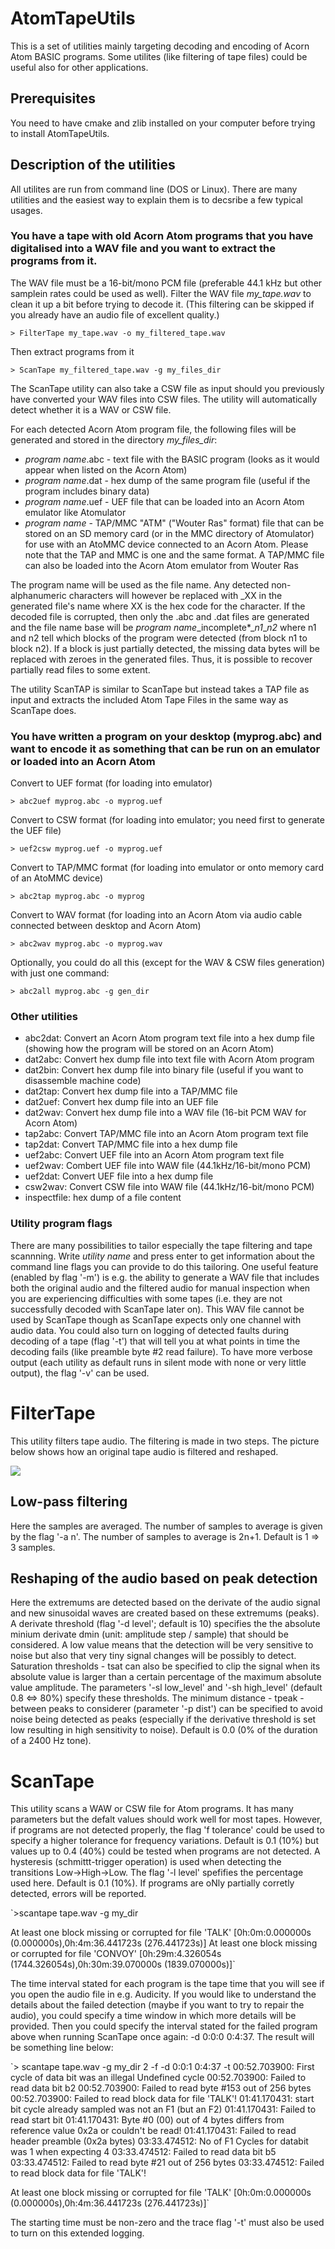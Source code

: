 # AtomTapeUtils
This is a set of utilities mainly targeting decoding and encoding of Acorn Atom BASIC programs. Some utilites (like filtering of tape files) could be useful also for other applications.

## Prerequisites
You need to have cmake and zlib installed on your computer before trying to install AtomTapeUtils.

## Description of the utilities
All utilites are run from command line (DOS or Linux). There are many utilities and the easiest way to explain them is to decsribe a few typical usages. 

### You have a tape with old Acorn Atom programs that you have digitalised into a WAV file and you want to extract the programs from it.

The WAV file must be a 16-bit/mono PCM file (preferable 44.1 kHz but other samplein rates could be used as well).
Filter the WAV file *my_tape.wav* to clean it up a bit before trying to decode it.
(This filtering can be skipped if you already have an audio file of excellent quality.)

`> FilterTape my_tape.wav -o my_filtered_tape.wav`

Then extract programs from it

`> ScanTape my_filtered_tape.wav -g my_files_dir`

The ScanTape utility can also take a CSW file as input should you previously have converted your WAV files into CSW files.
The utility will automatically detect whether it is a WAV or CSW file.

For each detected Acorn Atom program file, the following files will be generated and stored in the directory *my_files_dir*:
- *program name*.abc - text file with the BASIC program (looks as it would appear when listed on the Acorn Atom)
- *program name*.dat - hex dump of the same program file (useful if the program includes binary data)
- *program name*.uef - UEF file that can be loaded into an Acorn Atom emulator like Atomulator
- *program name* - TAP/MMC "ATM" ("Wouter Ras" format) file that can be stored on an SD memory card (or in the MMC directory of Atomulator) for use with an AtoMMC device connected to an Acorn Atom. Please note that the TAP and MMC is one and the same format. A TAP/MMC file can also be loaded into the Acorn Atom emulator from Wouter Ras

The program name will be used as the file name. Any detected non-alphanumeric characters will however be replaced with \_XX in the generated file's name where XX is the hex code for the character. If the decoded file is corrupted, then only the .abc and .dat files are generated and the file name base will be *program name*\_incomplete*\_*n1*\_*n2* where n1 and n2 tell which blocks of the program were detected (from block n1 to block n2). If a block is just partially detected, the missing data bytes will be replaced with zeroes in the generated files. Thus, it is possible to recover partially read files to some extent.

The utility ScanTAP is similar to ScanTape but instead takes a TAP file as input and extracts the included Atom Tape Files in the same way as ScanTape does.

### You have written a program on your desktop (myprog.abc) and want to encode it as something that can be run on an emulator or loaded into an Acorn Atom

Convert to UEF format (for loading into emulator)

`> abc2uef myprog.abc -o myprog.uef`

Convert to CSW format (for loading into emulator; you need first to generate the UEF file)

`> uef2csw myprog.uef -o myprog.uef`

Convert to TAP/MMC format (for loading into emulator or onto memory card of an AtoMMC device)

`> abc2tap myprog.abc -o myprog`

Convert to WAV format (for loading into an Acorn Atom via audio cable connected between desktop and Acorn Atom)

`> abc2wav myprog.abc -o myprog.wav`

Optionally, you could do all this (except for the WAV & CSW files generation) with just one command:

`> abc2all myprog.abc -g gen_dir`

### Other utilities

- abc2dat: Convert an Acorn Atom program text file into a hex dump file (showing how the program will be stored on an Acorn Atom)
- dat2abc: Convert hex dump file into text file with Acorn Atom program
- dat2bin: Convert hex dump file into binary file (useful if you want to disassemble machine code)
- dat2tap: Convert hex dump file into a TAP/MMC file
- dat2uef: Convert hex dump file into  an UEF file
- dat2wav: Convert hex dump file into a WAV file (16-bit PCM WAV for Acorn Atom)
- tap2abc: Convert TAP/MMC file into an Acorn Atom program text file
- tap2dat: Convert TAP/MMC file into a hex dump file
- uef2abc: Convert UEF file into an Acorn Atom program text file
- uef2wav: Combert UEF file into WAW file (44.1kHz/16-bit/mono PCM)
- uef2dat: Convert UEF file into a hex dump file
- csw2wav: Convert CSW file into WAW file (44.1kHz/16-bit/mono PCM)
- inspectfile: hex dump of a file content

### Utility program flags
There are many possibilities to tailor especially the tape filtering and tape scannning. Write *utility name* and press enter to get information about the command line flags you can provide to do this tailoring. One useful feature (enabled by flag '-m') is e.g. the ability to generate a WAV file that includes both the original audio and the filtered audio for manual inspection when you are experiencing difficulties with some tapes (i.e. they are not successfully decoded with ScanTape later on). This WAV file cannot be used by ScanTape though as ScanTape expects only one channel with audio data. You could also turn on logging of detected faults during decoding of a tape (flag '-t') that will tell you at what points in time the decoding fails (like preamble byte #2 read failure).
To have more verbose output (each utility as default runs in silent mode with none or very little output), the flag '-v' can be used.

# FilterTape
This utility filters tape audio. The filtering is made in two steps. The picture below shows how an original tape audio is filtered and reshaped.
<p align="left">
  <img src="docs/audio.png"/>
</p>

## Low-pass filtering
Here the samples are averaged. The number of samples to average is given by the flag '-a n'. The number of samples to average is 2n+1. Default is 1 => 3 samples.

## Reshaping of the audio based on peak detection
Here the extremums are detected based on the derivate of the audio signal and new sinusoidal waves are created based on these extremums (peaks). A derivate threshold (flag '-d level'; default is 10) specifies the the absolute minium derivate dmin (unit: amplitude step / sample) that should be considered. A low value means that the detection will be very sensitive to noise but also that very tiny signal changes will be possibly to detect. Saturation thresholds - tsat can also be specified to clip the signal when its absolute value is larger than a certain percentage of the maximum absolute value amplitude. The parameters '-sl low_level' and '-sh high_level' (default 0.8 <=> 80%) specify these thresholds. The minimum distance - tpeak - between peaks to considerer (parameter '-p dist') can be specified to avoid noise being detected as peaks (especially if the derivative threshold is set low resulting in high sensitivity to noise). Default is 0.0 (0%  of the duration of a 2400 Hz tone).

# ScanTape
This utility scans a WAW or CSW file for Atom programs. It has many parameters but the defalt values should work well for most tapes. However, if programs are not detected properly, the flag 'f tolerance' could be used to specify a higher tolerance for frequency variations. Default is 0.1 (10%) but values up to 0.4 (40%) could be tested when programs are not detected.
A hysteresis (schmittt-trigger operation) is used when detecting the transitions Low->High->Low. The flag '-l level' spefifies the percentage used here. Default is 0.1 (10%).
If programs are oNly partially corretly detected, errors will be reported.

`>scantape tape.wav -g my_dir

At least one block missing or corrupted for file 'TALK' [0h:0m:0.000000s (0.000000s),0h:4m:36.441723s (276.441723s)]
At least one block missing or corrupted for file 'CONVOY' [0h:29m:4.326054s (1744.326054s),0h:30m:39.070000s (1839.070000s)]`

The time interval stated for each program is the tape time that you will see if you open the audio file in e.g. Audicity.
If you would like to understand the details about the failed detection (maybe if you want to try to repair the audio), you could specify a time window in which more details will be provided.
Then you could specify the interval stated for the failed program above when running ScanTape once again: -d 0:0:0 0:4:37. The result will be something line below:

`> scantape tape.wav -g my_dir 2 -f -d 0:0:1 0:4:37 -t
00:52.703900: First cycle of data bit was an illegal Undefined cycle
00:52.703900: Failed to read data bit b2
00:52.703900: Failed to read byte #153 out of 256 bytes
00:52.703900: Failed to read block data for file 'TALK'!
01:41.170431: start bit cycle already sampled was not an F1 (but an F2)
01:41.170431: Failed to read start bit
01:41.170431: Byte #0 (00) out of 4 bytes differs from reference value 0x2a or couldn't be read!
01:41.170431: Failed to read header preamble (0x2a bytes)
03:33.474512: No of F1 Cycles for databit was 1 when expecting 4
03:33.474512: Failed to read data bit b5
03:33.474512: Failed to read byte #21 out of 256 bytes
03:33.474512: Failed to read block data for file 'TALK'!

At least one block missing or corrupted for file 'TALK' [0h:0m:0.000000s (0.000000s),0h:4m:36.441723s (276.441723s)]`

The starting time must be non-zero and the trace flag '-t' must also be used to turn on this extended logging.
